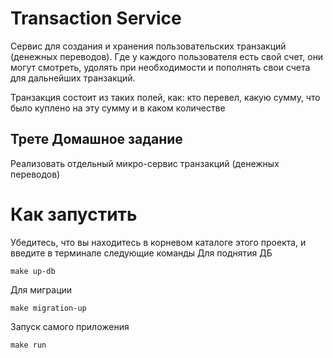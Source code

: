 # Transaction Service
Сервис для создания и хранения пользовательских транзакций (денежных переводов). 
Где у каждого пользователя есть свой счет, 
они могут смотреть, удолять при необходимости и пополнять свои счета для дальнейших транзакций.

Транзакция состоит из таких полей, как: кто перевел, какую сумму, что было куплено на эту сумму и в каком количестве
## Трете Домашное задание
Реализовать отдельный микро-сервис транзакций (денежных переводов)

# Как запустить
Убедитесь, что вы находитесь в корневом каталоге этого проекта, и введите в терминале следующие команды
Для поднятия ДБ
```shell
make up-db
```
Для миграции
```shell
make migration-up
```
Запуск самого приложения
```shell
make run
```